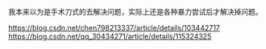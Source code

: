 我本来以为是手术刀式的去解决问题，实际上还是各种暴力尝试后才解决掉问题。



https://blog.csdn.net/chen798213337/article/details/103442717
https://blog.csdn.net/qq_30434271/article/details/115324325
